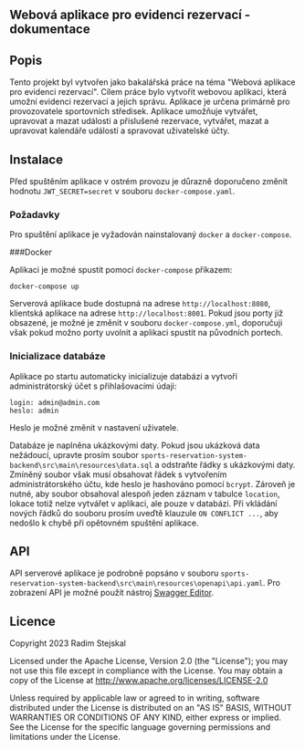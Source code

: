 ## Webová aplikace pro evidenci rezervací - dokumentace

## Popis
Tento projekt byl vytvořen jako bakalářská práce na téma "Webová aplikace pro evidenci rezervací". Cílem práce bylo vytvořit webovou aplikaci, která umožní evidenci rezervací a jejich správu. Aplikace je určena primárně pro provozovatele sportovních středisek. Aplikace umožňuje vytvářet, upravovat a mazat události a příslušené rezervace, vytvářet, mazat a upravovat kalendáře událostí a spravovat uživatelské účty.

## Instalace

Před spuštěním aplikace v ostrém provozu je důrazně doporučeno změnit hodnotu `JWT_SECRET=secret` v souboru `docker-compose.yaml`.

### Požadavky

Pro spuštění aplikace je vyžadován nainstalovaný `docker` a `docker-compose`.

###Docker

Aplikaci je možné spustit pomocí `docker-compose` příkazem:

```
docker-compose up
```

Serverová aplikace bude dostupná na adrese `http://localhost:8080`, klientská aplikace na adrese `http://localhost:8001`. Pokud jsou porty již obsazené, je možné je změnit v souboru `docker-compose.yml`, doporučuji však pokud možno porty uvolnit a aplikaci spustit na původních portech.

### Inicializace databáze
Aplikace po startu automaticky inicializuje databázi a vytvoří administrátorský účet s přihlašovacími údaji:

```
login: admin@admin.com
heslo: admin
```
Heslo je možné změnit v nastavení uživatele.

Databáze je naplněna ukázkovými daty. Pokud jsou ukázková data nežádoucí, upravte prosím soubor `sports-reservation-system-backend\src\main\resources\data.sql` a odstraňte řádky s ukázkovými daty.
Zmíněný soubor však musí obsahovat řádek s vytvořením administrátorského účtu, kde heslo je hashováno pomocí `bcrypt`. Zároveň je nutné, aby soubor obsahoval alespoň jeden záznam v tabulce `location`, lokace totiž nelze vytvářet v aplikaci, ale pouze v databázi.
Při vkládání nových řádků do souboru prosím uveďtě klauzule `ON CONFLICT ...`, aby nedošlo k chybě při opětovném spuštění aplikace.

## API

API serverové aplikace je podrobně popsáno v souboru `sports-reservation-system-backend\src\main\resources\openapi\api.yaml`. Pro zobrazení API je možné použít nástroj [Swagger Editor](https://editor.swagger.io/).

## Licence

Copyright 2023 Radim Stejskal

Licensed under the Apache License, Version 2.0 (the "License"); you may not use this file except in compliance with the License. You may obtain a copy of the License at http://www.apache.org/licenses/LICENSE-2.0

Unless required by applicable law or agreed to in writing, software distributed under the License is distributed on an "AS IS" BASIS, WITHOUT WARRANTIES OR CONDITIONS OF ANY KIND, either express or implied. See the License for the specific language governing permissions and limitations under the License.

 


